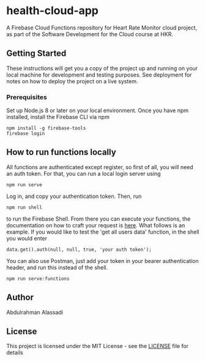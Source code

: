 # health-cloud-app

A Firebase Cloud Functions repository for Heart Rate Monitor cloud project, as part of the Software Development for the Cloud course at HKR.

## Getting Started

These instructions will get you a copy of the project up and running on your local machine for development and testing purposes. See deployment for notes on how to deploy the project on a live system.

### Prerequisites

Set up Node.js 8 or later on your local environment. Once you have npm installed, install the Firebase CLI via npm

```
npm install -g firebase-tools
firebase login
```

## How to run functions locally

All functions are authenticated except register, so first of all, you will need an auth token. For that, you can run a local login server using
```
npm run serve
```

Log in, and copy your authentication token. Then, run

```
npm run shell
```
to run the Firebase Shell. From there you can execute your functions, the documentation on how to craft your request is [here](https://www.npmjs.com/package/request).
What follows is an example. If you would like to test the 'get all users data' function, in the shell you would enter

```
data.get().auth(null, null, true, 'your auth token');
```

You can also use Postman, just add your token in your bearer authentication header, and run this instead of the shell.

```
npm run serve:functions
```

## Author

Abdulrahman Alassadi

## License

This project is licensed under the MIT License - see the [LICENSE](LICENSE)  file for details
